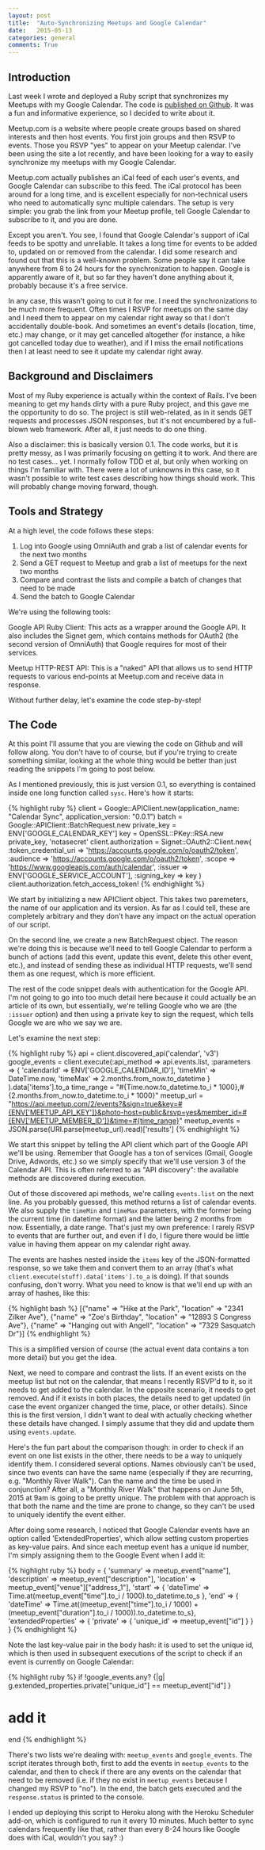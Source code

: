 ```yaml
---
layout: post
title:  "Auto-Synchronizing Meetups and Google Calendar"
date:   2015-05-13
categories: general
comments: True
---
```


## Introduction

Last week I wrote and deployed a Ruby script that synchronizes my Meetups with my Google Calendar. The code is [published on Github]((https://github.com/egeersoz/omni-cal)). It was a fun and informative experience, so I decided to write about it.

Meetup.com is a website where people create groups based on shared interests and then host events. You first join groups and then RSVP to events. Those you RSVP "yes" to appear on your Meetup calendar. I've been using the site a lot recently, and have been looking for a way to easily synchronize my meetups with my Google Calendar.

Meetup.com actually publishes an iCal feed of each user's events, and Google Calendar can subscribe to this feed. The iCal protocol has been around for a long time, and is excellent especially for non-technical users who need to automatically sync multiple calendars. The setup is very simple: you grab the link from your Meetup profile, tell Google Calendar to subscribe to it, and you are done.

Except you aren't. You see, I found that Google Calendar's support of iCal feeds to be spotty and unreliable. It takes a long time for events to be added to, updated on or removed from the calendar. I did some research and found out that this is a well-known problem. Some people say it can take anywhere from 8 to 24 hours for the synchronization to happen. Google is apparently aware of it, but so far they haven't done anything about it, probably because it's a free service. 

In any case, this wasn't going to cut it for me. I need the synchronizations to be much more frequent. Often times I RSVP for meetups on the same day and I need them to appear on my calendar right away so that I don't accidentally double-book. And sometimes an event's details (location, time, etc.) may change, or it may get cancelled altogether (for instance, a hike got cancelled today due to weather), and if I miss the email notifications then I at least need to see it update my calendar right away.

## Background and Disclaimers

Most of my Ruby experience is actually within the context of Rails. I've been meaning to get my hands dirty with a pure Ruby project, and this gave me the opportunity to do so. The project is still web-related, as in it sends GET requests and processes JSON responses, but it's not encumbered by a full-blown web framework. After all, it just needs to do one thing.

Also a disclaimer: this is basically version 0.1. The code works, but it is pretty messy, as I was primarily focusing on getting it to work. And there are no test cases... yet. I normally follow TDD et al, but only when working on things I'm familiar with. There were a lot of unknowns in this case, so it wasn't possible to write test cases describing how things should work. This will probably change moving forward, though.

## Tools and Strategy

At a high level, the code follows these steps:

1. Log into Google using OmniAuth and grab a list of calendar events for the next two months
2. Send a GET request to Meetup and grab a list of meetups for the next two months
3. Compare and contrast the lists and compile a batch of changes that need to be made
4. Send the batch to Google Calendar

We're using the following tools:

Google API Ruby Client: This acts as a wrapper around the Google API. It also includes the Signet gem, which contains methods for OAuth2 (the second version of OmniAuth) that Google requires for most of their services.

Meetup HTTP-REST API: This is a "naked" API that allows us to send HTTP requests to various end-points at Meetup.com and receive data in response.

Without further delay, let's examine the code step-by-step!

## The Code

At this point I'll assume that you are viewing the code on Github and will follow along. You don't have to of course, but if you're trying to create something similar, looking at the whole thing would be better than just reading the snippets I'm going to post below.

As I mentioned previously, this is just version 0.1, so everything is contained inside one long function called `sysc`. Here's how it starts:

{% highlight ruby %}
client = Google::APIClient.new(application_name: "Calendar Sync", application_version: "0.0.1")
batch = Google::APIClient::BatchRequest.new
private_key = ENV['GOOGLE_CALENDAR_KEY']
key = OpenSSL::PKey::RSA.new private_key, 'notasecret'
client.authorization = Signet::OAuth2::Client.new(
	                    :token_credential_uri => 'https://accounts.google.com/o/oauth2/token',
	                    :audience             => 'https://accounts.google.com/o/oauth2/token',
	                    :scope                => 'https://www.googleapis.com/auth/calendar',
	                    :issuer               => ENV['GOOGLE_SERVICE_ACCOUNT'],
	                    :signing_key          => key )
client.authorization.fetch_access_token!
{% endhighlight %}

We start by initializing a new APIClient object. This takes two paremeters, the name of our application and its version. As far as I could tell, these are completely arbitrary and they don't have any impact on the actual operation of our script.

On the second line, we create a new BatchRequest object. The reason we're doing this is because we'll need to tell Google Calendar to perform a bunch of actions (add this event, update this event, delete this other event, etc.), and instead of sending these as individual HTTP requests, we'll send them as one request, which is more efficient.

The rest of the code snippet deals with authentication for the Google API. I'm not going to go into too much detail here because it could actually be an article of its own, but essentially, we're telling Google who we are (the `:issuer` option) and then using a private key to sign the request, which tells Google we are who we say we are.

Let's examine the next step:

{% highlight ruby %}
api = client.discovered_api('calendar', 'v3')
google_events = client.execute(:api_method => api.events.list,
                               :parameters => { 'calendarId'   => ENV['GOOGLE_CALENDAR_ID'],
                                                'timeMin'      => DateTime.now,
                                                'timeMax'      => 2.months.from_now.to_datetime } ).data['items'].to_a
time_range = "#{Time.now.to_datetime.to_i * 1000},#{2.months.from_now.to_datetime.to_i * 1000}"
meetup_url = "https://api.meetup.com/2/events?&sign=true&key=#{ENV['MEETUP_API_KEY']}&photo-host=public&rsvp=yes&member_id=#{ENV['MEETUP_MEMBER_ID']}&time=#{time_range}"
meetup_events = JSON.parse(URI.parse(meetup_url).read)['results']
{% endhighlight %}

We start this snippet by telling the API client which part of the Google API we'll be using. Remember that Google has a ton of services (Gmail, Google Drive, Adwords, etc.) so we simply specify that we'll use version 3 of the Calendar API. This is often referred to as "API discovery": the available methods are discovered during execution.

Out of those discovered api methods, we're calling `events.list` on the next line. As you probably guessed, this method returns a list of calendar events. We also supply the `timeMin` and `timeMax` parameters, with the former being the current time (in datetime format) and the latter being 2 months from now. Essentially, a date range. That's just my own preference: I rarely RSVP to events that are further out, and even if I do, I figure there would be little value in having them appear on my calendar right away.

The events are hashes nested inside the `items` key of the JSON-formatted response, so we take them and convert them to an array (that's what `client.execute(stuff).data['items'].to_a` is doing). If that sounds confusing, don't worry. What you need to know is that we'll end up with an array of hashes, like this:

{% highlight bash %}
[{"name" => "Hike at the Park", "location" => "2341 Zilker Ave"}, {"name" => "Zoe's Birthday", "location" => "12893 S Congress Ave"}, {"name" => "Hanging out with Angell", "location" => "7329 Sasquatch Dr"}]
{% endhighlight %}

This is a simplified version of course (the actual event data contains a ton more detail) but you get the idea.

Next, we need to compare and contrast the lists. If an event exists on the meetup list but not on the calendar, that means I recently RSVP'd to it, so it needs to get added to the calendar. In the opposite scenario, it needs to get removed. And if it exists in both places, the details need to get updated (in case the event organizer changed the time, place, or other details). Since this is the first version, I didn't want to deal with actually checking whether these details have changed. I simply assume that they did and update them using `events.update`.

Here's the fun part about the comparison though: in order to check if an event on one list exists in the other, there needs to be a way to uniquely identify them. I considered several options. Names obviously can't be used, since two events can have the same name (especially if they are recurring, e.g. "Monthly River Walk"). Can the name and the time be used in conjunction? After all, a "Monthly River Walk" that happens on June 5th, 2015 at 9am is going to be pretty unique. The problem with that approach is that both the name and the time are prone to change, so they can't be used to uniquely identify the event either.

After doing some research, I noticed that Google Calendar events have an option called 'ExtendedProperties', which allow setting custom properties as key-value pairs. And since each meetup event has a unique id number, I'm simply assigning them to the Google Event when I add it:

{% highlight ruby %}
body = { 'summary'            => meetup_event["name"],
         'description'        => meetup_event["description"],
         'location'           => meetup_event["venue"]["address_1"],
         'start'              => { 'dateTime' => Time.at(meetup_event["time"].to_i / 1000).to_datetime.to_s },
         'end'                => { 'dateTime' => Time.at((meetup_event["time"].to_i / 1000) + (meetup_event["duration"].to_i / 1000)).to_datetime.to_s},
         'extendedProperties' => { 'private'  => { 'unique_id' => meetup_event["id"] } }
       }
{% endhighlight %}

Note the last key-value pair in the body hash: it is used to set the unique id, which is then used in subsequent executions of the script to check if an event is currently on Google Calendar:

{% highlight ruby %}
if !google_events.any? {|g| g.extended_properties.private["unique_id"] == meetup_event["id"] }
  # add it
end
{% endhighlight %}

There's two lists we're dealing with: `meetup_events` and `google_events`. The script iterates through both, first to add the events in `meetup_events` to the calendar, and then to check if there are any events on the calendar that need to be removed (i.e. if they no exist in `meetup_events` because I changed my RSVP to "no"). In the end, the batch gets executed and the `response.status` is printed to the console.

I ended up deploying this script to Heroku along with the Heroku Scheduler add-on, which is configured to run it every 10 minutes. Much better to sync calendars frequently like that, rather than every 8-24 hours like Google does with iCal, wouldn't you say? :)